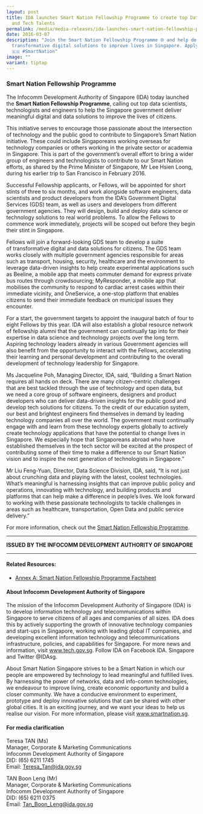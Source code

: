 ```yaml
---
layout: post
title: IDA launches Smart Nation Fellowship Programme to create top Data Science
  and Tech Talents
permalink: /media/media-releases/ida-launches-smart-nation-fellowship-programme-top-data-science-tech-talent/
date: 2016-03-07
description: "Join the Smart Nation Fellowship Programme 🌐 and help develop
  transformative digital solutions to improve lives in Singapore. Apply now!
  🇸🇬 #SmartNation"
image: ""
variant: tiptap
---
```

<h3>Smart Nation Fellowship Programme</h3>
<p>The Infocomm Development Authority of Singapore (IDA) today launched the&nbsp;<strong>Smart Nation Fellowship Programme</strong>,
calling&nbsp;out top data scientists, technologists and engineers to help
the Singapore government deliver meaningful digital and data solutions
to improve&nbsp;the lives of citizens.</p>
<p>This initiative&nbsp;serves to encourage&nbsp;those passionate about the
intersection of technology and the public good to contribute to Singapore’s
Smart Nation initiative. These could include Singaporeans working overseas
for technology companies or others working in the private sector or academia
in Singapore.&nbsp;This&nbsp;is part of the government’s overall effort
to bring a wider group of engineers and technologists to contribute to
our Smart Nation efforts, as shared by the Prime Minister of Singapore,
Mr Lee Hsien Loong, during his earlier trip to San Francisco in February
2016.</p>
<p>Successful Fellowship applicants, or Fellows, will be appointed for short
stints of three to six months,&nbsp;and work alongside software engineers,
data scientists and product developers from the IDA’s Government Digital
Services (GDS) team, as well as users and developers from different government
agencies. They will design, build and deploy data science or technology
solutions to&nbsp;real world&nbsp;problems. To allow the Fellows to commence
work immediately,&nbsp;projects will be scoped out before they begin their
stint in Singapore.</p>
<p>Fellows will join a forward-looking GDS team to develop&nbsp;a suite of&nbsp;transformative
digital and data solutions for citizens. The GDS team works closely with
multiple government agencies responsible for areas such as transport, housing,
security, healthcare and the environment to leverage data-driven insights
to help create experimental applications such as Beeline, a mobile app
that meets commuter demand for express private bus routes through crowdsourcing;
MyResponder, a mobile app that mobilises the community to respond to cardiac
arrest cases within their immediate vicinity, and OneService, a one-stop
platform that enables citizens to send their immediate feedback on municipal
issues they encounter.</p>
<p>For a start, the government targets to appoint the inaugural batch of
four to eight Fellows by this year. IDA will also establish a global resource
network of fellowship&nbsp;alumni that the&nbsp;government can continually
tap into for their expertise in data science and technology projects over
the long term. Aspiring technology leaders already in various Government
agencies will also benefit from the opportunity to interact with the Fellows,
accelerating their learning and personal development and contributing to
the overall development of technology leadership for Singapore.</p>
<p>Ms Jacqueline Poh, Managing Director, IDA, said, “Building a Smart Nation
requires all hands on deck.&nbsp;There are many citizen-centric challenges
that&nbsp;are&nbsp;best tackled&nbsp;through the use of technology and
open data, but we&nbsp;need a core group of software engineers, designers
and product developers who can deliver data-driven insights for the public
good and develop tech solutions for citizens. To the credit of our education
system, our best and brightest engineers find themselves in demand by leading
technology companies all over the world. The government must continually
engage with and learn from these technology experts globally to actively
create technology applications that have the potential to change lives
in Singapore.&nbsp;We especially hope that Singaporeans abroad who have
established themselves in the tech sector will be excited&nbsp;at the prospect
of contributing&nbsp;some of their time to make a difference to our Smart
Nation vision and&nbsp;to&nbsp;inspire the next generation of technologists
in Singapore.”</p>
<p>Mr Liu Feng-Yuan, Director, Data Science Division, IDA, said, “It is not
just about crunching data and playing with the latest, coolest technologies.
What’s meaningful is harnessing insights that can improve public policy
and operations, innovating with technology, and building products and platforms&nbsp;that
can&nbsp;help make a difference in people’s lives. We look forward to working
with these passionate technologists to tackle challenges&nbsp;in areas&nbsp;such
as healthcare, transportation, Open Data and public service delivery.”</p>
<p>For more information, check out the <a href="/careers/opportunities-for-professionals/smart-nation-fellowship-programme/" rel="noopener noreferrer nofollow" target="_blank">Smart Nation Fellowship Programme</a>.</p>
<hr>
<p><strong>ISSUED BY THE INFOCOMM DEVELOPMENT AUTHORITY OF SINGAPORE</strong>
</p>
<hr>
<h4>Related Resources:</h4>
<ul data-tight="true" class="tight">
<li>
<p><a href="/files/media/media-releases/Annex_A___Smart_Nation_Fellowship_Programme_Factsheet.pdf" rel="noopener noreferrer nofollow" target="_blank">Annex A: Smart Nation Fellowship Programme Factsheet</a>
</p>
</li>
</ul>
<h4>About Infocomm Development Authority of Singapore</h4>
<p>The mission of the Infocomm Development Authority of Singapore (IDA) is
to develop information technology and telecommunications within Singapore
to serve citizens of all ages and companies of all sizes. IDA does this
by actively supporting the growth of innovative technology companies and
start-ups in Singapore, working with leading global IT companies, and developing
excellent information technology and telecommunications infrastructure,
policies, and capabilities for Singapore. For more news and information,
visit <a href="https://fellowships.data.gov.sg/" rel="noopener noreferrer nofollow" target="_blank">www.tech.gov.sg</a>.
Follow IDA on Facebook IDA. Singapore and Twitter @IDAsg.</p>
<p>About Smart Nation Singapore strives to be a Smart Nation in which our
people&nbsp;are empowered&nbsp;by technology to lead meaningful and fulfilled
lives. By harnessing the power of networks, data and info-comm technologies,
we endeavour to improve living, create economic opportunity and build a
closer community. We have a conducive environment to experiment, prototype
and deploy innovative solutions that&nbsp;can be shared&nbsp;with other
global cities. It is an exciting journey, and we want your ideas to help
us realise our vision. For more information, please visit <a href="https://fellowships.data.gov.sg/" rel="noopener noreferrer nofollow" target="_blank">www.smartnation.sg</a>.</p>
<h4>For media clarification</h4>
<p>Teresa TAN (Ms)
<br>Manager, Corporate &amp; Marketing Communications
<br>Infocomm Development Authority of Singapore
<br>DID: (65) 6211 1745
<br>Email: <a href="https://fellowships.data.gov.sg/" rel="noopener noreferrer nofollow" target="_blank">Teresa_Tan@ida.gov.sg</a>
</p>
<p>TAN Boon Leng (Mr)
<br>Manager, Corporate &amp; Marketing Communications
<br>Infocomm Development Authority of Singapore
<br>DID: (65) 6211 0375
<br>Email: <a href="https://fellowships.data.gov.sg/" rel="noopener noreferrer nofollow" target="_blank">Tan_Boon_Leng@ida.gov.sg</a>
</p>
<p></p>